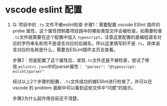 # vscode eslint 配置
1. Q: 项目中的 `.ts` 文件不被eslint检查
   步骤1：需要配置 vscode ESlint 插件的 probe 属性，这个属性控制着项目路中的哪些类型文件会被检查。如需要检查 `.ts`文件就需要在这个配置中加入 `typescript`，注意这里配置的是编程语言对应的字符串名称而不是语言对应的后缀名，所以这里填写的不是`.ts`。具体语言对应的名称是什么，需要去ESLint插件主页去查看。

   步骤2：但是配置了这个属性后，发现`.ts`文件还是不被检查，尝试了修改.`eslintrc.json`中的parser属性：` "parser": "@typescript-eslint/parser"`

   经过以上2个步骤的配置，`.ts`文件成功的被ESlint进行检查了，并可以在vscode 的 problem 面板中可以看到这些文件中“问题”的提示。

   步骤2为什么起作用目前还不清楚。
   